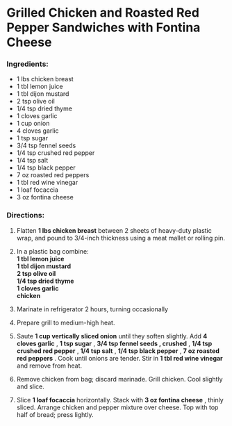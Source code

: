 # Grilled Chicken and Roasted Red Pepper Sandwiches with Fontina Cheese 

### Ingredients: 
* 1 lbs chicken breast
* 1 tbl lemon juice
* 1 tbl dijon mustard
* 2 tsp olive oil
* 1/4 tsp dried thyme
* 1 cloves garlic
* 1 cup onion
* 4 cloves garlic
* 1 tsp sugar
* 3/4 tsp fennel seeds
* 1/4 tsp crushed red pepper
* 1/4 tsp salt
* 1/4 tsp black pepper
* 7 oz roasted red peppers
* 1 tbl red wine vinegar
* 1 loaf focaccia
* 3 oz fontina cheese

### Directions: 
1. Flatten **1 lbs chicken breast** between 2 sheets of heavy-duty plastic wrap, and pound to 3/4-inch thickness using a meat mallet or rolling pin. 
2. In a plastic bag combine:  
**1 tbl lemon juice**   
**1 tbl dijon mustard**   
**2 tsp olive oil**   
**1/4 tsp dried thyme**   
**1 cloves garlic**   
**chicken**   


3. Marinate in refrigerator 2 hours, turning occasionally 
4. Prepare grill to medium-high heat. 
5. Saute **1 cup vertically sliced onion** until they soften slightly. Add **4 cloves garlic** , **1 tsp sugar** , **3/4 tsp fennel seeds , crushed** , **1/4 tsp crushed red pepper** , **1/4 tsp salt** , **1/4 tsp black pepper** , **7 oz roasted red peppers** . Cook until onions are tender. Stir in **1 tbl red wine vinegar** and remove from heat. 
6. Remove chicken from bag; discard marinade. Grill chicken. Cool slightly and slice. 
7. Slice **1 loaf focaccia** horizontally. Stack with **3 oz fontina cheese** , thinly sliced. Arrange chicken and pepper mixture over cheese. Top with top half of bread; press lightly. 
